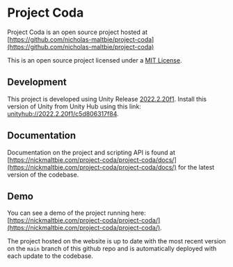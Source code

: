 # Project Coda

Project Coda is an open source project hosted at
[https://github.com/nicholas-maltbie/project-coda](https://github.com/nicholas-maltbie/project-coda)

This is an open source project licensed under a [MIT License](LICENSE.txt).

## Development

This project is developed using Unity Release [2022.2.20f1](https://unity.com/releases/editor/whats-new/2022.2.20).
Install this version of Unity from Unity Hub using this link:
[unityhub://2022.2.20f1/c5d806317f84](unityhub://2022.2.20f1/c5d806317f84).

## Documentation

Documentation on the project and scripting API is found at
[https://nickmaltbie.com/project-coda/project-coda/docs/](https://nickmaltbie.com/project-coda/project-coda/docs/)
for the latest version of the codebase.

## Demo

You can see a demo of the project running here:
[https://nickmaltbie.com/project-coda/project-coda/](https://nickmaltbie.com/project-coda/project-coda/).

The project hosted on the website is up to date with the most recent
version on the `main` branch of this github repo
and is automatically deployed with each update to the codebase.
